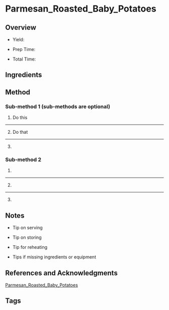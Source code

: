 # Parmesan_Roasted_Baby_Potatoes

## Overview

- Yield:

- Prep Time:

- Total Time:

## Ingredients



## Method

### Sub-method 1 (sub-methods are optional)

1. Do this
---
2. Do that
---
3.

### Sub-method 2

1.
---
2.
---
3.

## Notes

- Tip on serving

- Tip on storing

- Tip for reheating

- Tips if missing ingredients or equipment

## References and Acknowledgments

[Parmesan_Roasted_Baby_Potatoes](http://www.theyummylife.com/Parmesan_Roasted_Baby_Potatoes)

## Tags


